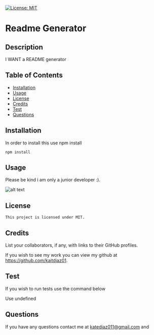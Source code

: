 
  [![License: MIT](https://img.shields.io/badge/License-MIT-yellow.svg)](https://opensource.org/licenses/MIT)

  # Readme Generator

## Description

I WANT a README generator

## Table of Contents 

- [Installation](#installation)
- [Usage](#Usage)
- [License](#License)
- [Credits](#Credits)
- [Test](#Test)
- [Questions](#Questions)


## Installation

In order to install this use npm install

`npm install`

## Usage

Please be kind i am only a junior developer :).
   
![alt text](.assets/Images/screenshot.png)
   
## License 


    This project is licensed under MIT.

## Credits

List your collaborators, if any, with links to their GitHub profiles.

If you wish to see my work you can view my github at https://github.com/kaitdiaz01.

## Test

If you wish to run tests use the command below

Use undefined

## Questions

If you have any questions contact me at katediaz011@gmail.com and 